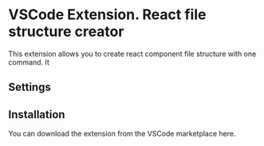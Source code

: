 # VSCode Extension. React file structure creator

This extension allows you to create react component file structure with one command. It

## Settings

## Installation

You can download the extension from the VSCode marketplace here.
